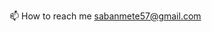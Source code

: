 📫 How to reach me sabanmete57@gmail.com

<!---
sbmeteturkay/sbmeteturkay is a ✨ special ✨ repository because its `README.md` (this file) appears on your GitHub profile.
You can click the Preview link to take a look at your changes.
--->

